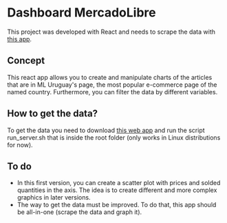 # Dashboard MercadoLibre

This project was developed with React and needs to scrape the data with [this app](https://github.com/guibla236/ML-extractor).

## Concept

This react app allows you to create and manipulate charts of the articles that are in ML Uruguay's page, the most popular e-commerce page of the named country. Furthermore, you can filter the data by different variables.
## How to get the data?
To get the data you need to download [this web app](https://github.com/guibla236/ML-extractor) and run the script run_server.sh that is inside the root folder (only works in Linux distributions for now).

## To do
* In this first version, you can create a scatter plot with prices and solded quantities in the axis. The idea is to create different and more complex graphics in later versions.
* The way to get the data must be improved. To do that, this app should be all-in-one (scrape the data and graph it).

